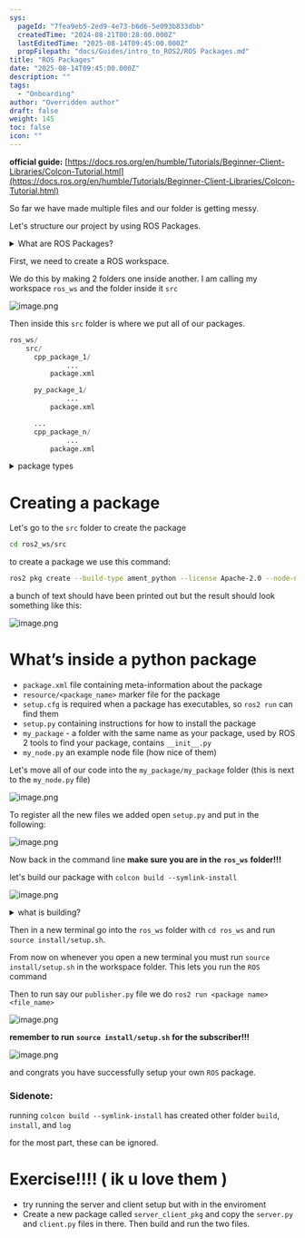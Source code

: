 ```yaml
---
sys:
  pageId: "7fea9eb5-2ed9-4e73-b6d6-5e093b833dbb"
  createdTime: "2024-08-21T00:28:00.000Z"
  lastEditedTime: "2025-08-14T09:45:00.000Z"
  propFilepath: "docs/Guides/intro_to_ROS2/ROS Packages.md"
title: "ROS Packages"
date: "2025-08-14T09:45:00.000Z"
description: ""
tags:
  - "Onboarding"
author: "Overridden author"
draft: false
weight: 145
toc: false
icon: ""
---
```


**official guide:** [https://docs.ros.org/en/humble/Tutorials/Beginner-Client-Libraries/Colcon-Tutorial.html](https://docs.ros.org/en/humble/Tutorials/Beginner-Client-Libraries/Colcon-Tutorial.html)

So far we have made multiple files and our folder is getting messy.

Let's structure our project by using ROS Packages.

<details>
      <summary>What are ROS Packages?</summary>
      ROS Packages are, as the name implies, packages of code that are highly sharable between ROS developers.
  </details>

First, we need to create a ROS workspace.

We do this by making 2 folders one inside another. I am calling my workspace `ros_ws` and the folder inside it `src`

![image.png](https://prod-files-secure.s3.us-west-2.amazonaws.com/d518164a-d88e-44d1-a4ee-3adb3bd8bce0/70706947-fd18-4537-a67b-e12946812d31/image.png?X-Amz-Algorithm=AWS4-HMAC-SHA256&X-Amz-Content-Sha256=UNSIGNED-PAYLOAD&X-Amz-Credential=ASIAZI2LB466UU4KCHW3%2F20250816%2Fus-west-2%2Fs3%2Faws4_request&X-Amz-Date=20250816T090924Z&X-Amz-Expires=3600&X-Amz-Security-Token=IQoJb3JpZ2luX2VjECgaCXVzLXdlc3QtMiJHMEUCIQCf8WgTGe2jkn20Xym%2Bp9af9tyV7gHRFlvgXWJDhcmN6AIgbo3jOSomQpQjZ1Nb18L5j%2BChTiHOJBNoqH%2BW5uKpzHQq%2FwMIcRAAGgw2Mzc0MjMxODM4MDUiDEfVW5BLELoCTJDp0ircA5XQDqC2IUMktyE05B9mqGDRPFTD5z8QIRbrglxW80KPPqukn881byAFPOAAOJoD6czRkhB%2BhSY5XeyvUpJjrgv0bH2LdsjPqMXaX8hp5Evt9lr%2Fp4VV%2BSs43i%2BPm1MsbYlm8uJq0I2G0lqckF1YXn2QIN2iQDv18uEZTrsU4%2BiHqIf3yLhP%2FAIzkF%2B0eLL8wITSp5gK0cQNTtOWGiOqEXYBSnOKJqDYdl4gRBblVnaqEBFmJkGS0lGrRns7lkGVx%2Fe1ZR9JUpy9MoAgGGNj1EWVne2L4QV4wkFeGoh8BreTiOEvAPCqAusfff5pt1nWDyKYXHIMVSWMrZFOpuXiaF2JaXqRO9yJNSjmETT2mgemb6GtW1kqYm7l1%2FRAJ2bnsgK8EUZRQ0nXXefaDLUiLEpR4UyNOl51YeYhFk7qequqMXy%2B5TEtqYMGfDDFRBpQjkA0BvNhEwzOuwJdJ4C1Op4xXX1JvsNrxbRj7B7FY4Ty3Wht%2BUeOR2rtF1HLiZkTAq7c%2FB2%2FaZGWxw%2FQbTH5zYe%2FqJWvtBQBq78zMxyb6ra5JMcNQVXa1Li7HR8t9nQFgmGCBgVRIR0TLIKcE9DBghrfIX7jNPIPt4El4qyfpn5zo5AVz2tW9lfKmRwNMOz3gMUGOqUBHpqRDD2CIolLQcqh8X3XqKCwdkL9sctZBtsYVBHONifa%2B%2FeX%2BQWbEUrPKc%2FcJO4%2BHRV6ntmVwKVNa2mVY34hoZNu0xnnrI1QCzLUZiDqbdfSxcOVpNUMauvjptVsGJaZacvdmJA3nr86f1yqUGOOskDpOInQLaKh5WH0vZfEQbzDvVyO1vXi3W3IcgRib0WADPd9rgIUqdwgede7v6ETLLmHbndb&X-Amz-Signature=5bce81222f10a3985d864bd558cfa6aa5d1ce2098da33939ef8e5cd88d9dbcae&X-Amz-SignedHeaders=host&x-amz-checksum-mode=ENABLED&x-id=GetObject)

Then inside this `src` folder is where we put all of our packages.

```python
ros_ws/
    src/
      cpp_package_1/
		      ...
          package.xml

      py_package_1/
		      ...
          package.xml

      ...
      cpp_package_n/
		      ...
          package.xml

```

<details>
      <summary>package types</summary>
      packages can be either `C++` or python.
  </details>

# Creating a package

Let's go to the `src` folder to create the package

```bash
cd ros2_ws/src
```

to create a package we use this command:

```bash
ros2 pkg create --build-type ament_python --license Apache-2.0 --node-name my_node my_package
```

a bunch of text should have been printed out but the result should look something like this:

![image.png](https://prod-files-secure.s3.us-west-2.amazonaws.com/d518164a-d88e-44d1-a4ee-3adb3bd8bce0/e6cf1e3f-8512-4a3e-b131-079f800bf3e8/image.png?X-Amz-Algorithm=AWS4-HMAC-SHA256&X-Amz-Content-Sha256=UNSIGNED-PAYLOAD&X-Amz-Credential=ASIAZI2LB466UU4KCHW3%2F20250816%2Fus-west-2%2Fs3%2Faws4_request&X-Amz-Date=20250816T090924Z&X-Amz-Expires=3600&X-Amz-Security-Token=IQoJb3JpZ2luX2VjECgaCXVzLXdlc3QtMiJHMEUCIQCf8WgTGe2jkn20Xym%2Bp9af9tyV7gHRFlvgXWJDhcmN6AIgbo3jOSomQpQjZ1Nb18L5j%2BChTiHOJBNoqH%2BW5uKpzHQq%2FwMIcRAAGgw2Mzc0MjMxODM4MDUiDEfVW5BLELoCTJDp0ircA5XQDqC2IUMktyE05B9mqGDRPFTD5z8QIRbrglxW80KPPqukn881byAFPOAAOJoD6czRkhB%2BhSY5XeyvUpJjrgv0bH2LdsjPqMXaX8hp5Evt9lr%2Fp4VV%2BSs43i%2BPm1MsbYlm8uJq0I2G0lqckF1YXn2QIN2iQDv18uEZTrsU4%2BiHqIf3yLhP%2FAIzkF%2B0eLL8wITSp5gK0cQNTtOWGiOqEXYBSnOKJqDYdl4gRBblVnaqEBFmJkGS0lGrRns7lkGVx%2Fe1ZR9JUpy9MoAgGGNj1EWVne2L4QV4wkFeGoh8BreTiOEvAPCqAusfff5pt1nWDyKYXHIMVSWMrZFOpuXiaF2JaXqRO9yJNSjmETT2mgemb6GtW1kqYm7l1%2FRAJ2bnsgK8EUZRQ0nXXefaDLUiLEpR4UyNOl51YeYhFk7qequqMXy%2B5TEtqYMGfDDFRBpQjkA0BvNhEwzOuwJdJ4C1Op4xXX1JvsNrxbRj7B7FY4Ty3Wht%2BUeOR2rtF1HLiZkTAq7c%2FB2%2FaZGWxw%2FQbTH5zYe%2FqJWvtBQBq78zMxyb6ra5JMcNQVXa1Li7HR8t9nQFgmGCBgVRIR0TLIKcE9DBghrfIX7jNPIPt4El4qyfpn5zo5AVz2tW9lfKmRwNMOz3gMUGOqUBHpqRDD2CIolLQcqh8X3XqKCwdkL9sctZBtsYVBHONifa%2B%2FeX%2BQWbEUrPKc%2FcJO4%2BHRV6ntmVwKVNa2mVY34hoZNu0xnnrI1QCzLUZiDqbdfSxcOVpNUMauvjptVsGJaZacvdmJA3nr86f1yqUGOOskDpOInQLaKh5WH0vZfEQbzDvVyO1vXi3W3IcgRib0WADPd9rgIUqdwgede7v6ETLLmHbndb&X-Amz-Signature=9dbec7dc337418afbb7dc5e23c35f9c0df619c49c1e8e9cc33de765ab2ffebb9&X-Amz-SignedHeaders=host&x-amz-checksum-mode=ENABLED&x-id=GetObject)

# What’s inside a python package

- `package.xml` file containing meta-information about the package
- `resource/<package_name>` marker file for the package
- `setup.cfg` is required when a package has executables, so `ros2 run` can find them
- `setup.py` containing instructions for how to install the package
- `my_package` - a folder with the same name as your package, used by ROS 2 tools to find your package, contains `__init__.py`
- `my_node.py` an example node file (how nice of them)

Let's move all of our code into the `my_package/my_package` folder (this is next to the `my_node.py` file)

![image.png](https://prod-files-secure.s3.us-west-2.amazonaws.com/d518164a-d88e-44d1-a4ee-3adb3bd8bce0/9ce58f11-0da9-4d3e-b86d-506a9685d378/image.png?X-Amz-Algorithm=AWS4-HMAC-SHA256&X-Amz-Content-Sha256=UNSIGNED-PAYLOAD&X-Amz-Credential=ASIAZI2LB466UU4KCHW3%2F20250816%2Fus-west-2%2Fs3%2Faws4_request&X-Amz-Date=20250816T090924Z&X-Amz-Expires=3600&X-Amz-Security-Token=IQoJb3JpZ2luX2VjECgaCXVzLXdlc3QtMiJHMEUCIQCf8WgTGe2jkn20Xym%2Bp9af9tyV7gHRFlvgXWJDhcmN6AIgbo3jOSomQpQjZ1Nb18L5j%2BChTiHOJBNoqH%2BW5uKpzHQq%2FwMIcRAAGgw2Mzc0MjMxODM4MDUiDEfVW5BLELoCTJDp0ircA5XQDqC2IUMktyE05B9mqGDRPFTD5z8QIRbrglxW80KPPqukn881byAFPOAAOJoD6czRkhB%2BhSY5XeyvUpJjrgv0bH2LdsjPqMXaX8hp5Evt9lr%2Fp4VV%2BSs43i%2BPm1MsbYlm8uJq0I2G0lqckF1YXn2QIN2iQDv18uEZTrsU4%2BiHqIf3yLhP%2FAIzkF%2B0eLL8wITSp5gK0cQNTtOWGiOqEXYBSnOKJqDYdl4gRBblVnaqEBFmJkGS0lGrRns7lkGVx%2Fe1ZR9JUpy9MoAgGGNj1EWVne2L4QV4wkFeGoh8BreTiOEvAPCqAusfff5pt1nWDyKYXHIMVSWMrZFOpuXiaF2JaXqRO9yJNSjmETT2mgemb6GtW1kqYm7l1%2FRAJ2bnsgK8EUZRQ0nXXefaDLUiLEpR4UyNOl51YeYhFk7qequqMXy%2B5TEtqYMGfDDFRBpQjkA0BvNhEwzOuwJdJ4C1Op4xXX1JvsNrxbRj7B7FY4Ty3Wht%2BUeOR2rtF1HLiZkTAq7c%2FB2%2FaZGWxw%2FQbTH5zYe%2FqJWvtBQBq78zMxyb6ra5JMcNQVXa1Li7HR8t9nQFgmGCBgVRIR0TLIKcE9DBghrfIX7jNPIPt4El4qyfpn5zo5AVz2tW9lfKmRwNMOz3gMUGOqUBHpqRDD2CIolLQcqh8X3XqKCwdkL9sctZBtsYVBHONifa%2B%2FeX%2BQWbEUrPKc%2FcJO4%2BHRV6ntmVwKVNa2mVY34hoZNu0xnnrI1QCzLUZiDqbdfSxcOVpNUMauvjptVsGJaZacvdmJA3nr86f1yqUGOOskDpOInQLaKh5WH0vZfEQbzDvVyO1vXi3W3IcgRib0WADPd9rgIUqdwgede7v6ETLLmHbndb&X-Amz-Signature=97b833e57c2515f6114f8e79ab5ced2e60dac26f964f76b32de13bf5f2f39f55&X-Amz-SignedHeaders=host&x-amz-checksum-mode=ENABLED&x-id=GetObject)

To register all the new files we added open `setup.py` and put in the following:

![image.png](https://prod-files-secure.s3.us-west-2.amazonaws.com/d518164a-d88e-44d1-a4ee-3adb3bd8bce0/1cd7c262-4cae-4496-9d75-c178537d24a2/image.png?X-Amz-Algorithm=AWS4-HMAC-SHA256&X-Amz-Content-Sha256=UNSIGNED-PAYLOAD&X-Amz-Credential=ASIAZI2LB466UU4KCHW3%2F20250816%2Fus-west-2%2Fs3%2Faws4_request&X-Amz-Date=20250816T090924Z&X-Amz-Expires=3600&X-Amz-Security-Token=IQoJb3JpZ2luX2VjECgaCXVzLXdlc3QtMiJHMEUCIQCf8WgTGe2jkn20Xym%2Bp9af9tyV7gHRFlvgXWJDhcmN6AIgbo3jOSomQpQjZ1Nb18L5j%2BChTiHOJBNoqH%2BW5uKpzHQq%2FwMIcRAAGgw2Mzc0MjMxODM4MDUiDEfVW5BLELoCTJDp0ircA5XQDqC2IUMktyE05B9mqGDRPFTD5z8QIRbrglxW80KPPqukn881byAFPOAAOJoD6czRkhB%2BhSY5XeyvUpJjrgv0bH2LdsjPqMXaX8hp5Evt9lr%2Fp4VV%2BSs43i%2BPm1MsbYlm8uJq0I2G0lqckF1YXn2QIN2iQDv18uEZTrsU4%2BiHqIf3yLhP%2FAIzkF%2B0eLL8wITSp5gK0cQNTtOWGiOqEXYBSnOKJqDYdl4gRBblVnaqEBFmJkGS0lGrRns7lkGVx%2Fe1ZR9JUpy9MoAgGGNj1EWVne2L4QV4wkFeGoh8BreTiOEvAPCqAusfff5pt1nWDyKYXHIMVSWMrZFOpuXiaF2JaXqRO9yJNSjmETT2mgemb6GtW1kqYm7l1%2FRAJ2bnsgK8EUZRQ0nXXefaDLUiLEpR4UyNOl51YeYhFk7qequqMXy%2B5TEtqYMGfDDFRBpQjkA0BvNhEwzOuwJdJ4C1Op4xXX1JvsNrxbRj7B7FY4Ty3Wht%2BUeOR2rtF1HLiZkTAq7c%2FB2%2FaZGWxw%2FQbTH5zYe%2FqJWvtBQBq78zMxyb6ra5JMcNQVXa1Li7HR8t9nQFgmGCBgVRIR0TLIKcE9DBghrfIX7jNPIPt4El4qyfpn5zo5AVz2tW9lfKmRwNMOz3gMUGOqUBHpqRDD2CIolLQcqh8X3XqKCwdkL9sctZBtsYVBHONifa%2B%2FeX%2BQWbEUrPKc%2FcJO4%2BHRV6ntmVwKVNa2mVY34hoZNu0xnnrI1QCzLUZiDqbdfSxcOVpNUMauvjptVsGJaZacvdmJA3nr86f1yqUGOOskDpOInQLaKh5WH0vZfEQbzDvVyO1vXi3W3IcgRib0WADPd9rgIUqdwgede7v6ETLLmHbndb&X-Amz-Signature=969c6ead6609a04bda85728d4c37261b26981e14f2d3d15bc3c6f42c74f54d8a&X-Amz-SignedHeaders=host&x-amz-checksum-mode=ENABLED&x-id=GetObject)

Now back in the command line **make sure you are in the** **`ros_ws`** **folder!!!**

let's build our package with `colcon build --symlink-install`

![image.png](https://prod-files-secure.s3.us-west-2.amazonaws.com/d518164a-d88e-44d1-a4ee-3adb3bd8bce0/2f2a0d27-b173-48fd-b189-5f5c0ce65619/image.png?X-Amz-Algorithm=AWS4-HMAC-SHA256&X-Amz-Content-Sha256=UNSIGNED-PAYLOAD&X-Amz-Credential=ASIAZI2LB466UU4KCHW3%2F20250816%2Fus-west-2%2Fs3%2Faws4_request&X-Amz-Date=20250816T090924Z&X-Amz-Expires=3600&X-Amz-Security-Token=IQoJb3JpZ2luX2VjECgaCXVzLXdlc3QtMiJHMEUCIQCf8WgTGe2jkn20Xym%2Bp9af9tyV7gHRFlvgXWJDhcmN6AIgbo3jOSomQpQjZ1Nb18L5j%2BChTiHOJBNoqH%2BW5uKpzHQq%2FwMIcRAAGgw2Mzc0MjMxODM4MDUiDEfVW5BLELoCTJDp0ircA5XQDqC2IUMktyE05B9mqGDRPFTD5z8QIRbrglxW80KPPqukn881byAFPOAAOJoD6czRkhB%2BhSY5XeyvUpJjrgv0bH2LdsjPqMXaX8hp5Evt9lr%2Fp4VV%2BSs43i%2BPm1MsbYlm8uJq0I2G0lqckF1YXn2QIN2iQDv18uEZTrsU4%2BiHqIf3yLhP%2FAIzkF%2B0eLL8wITSp5gK0cQNTtOWGiOqEXYBSnOKJqDYdl4gRBblVnaqEBFmJkGS0lGrRns7lkGVx%2Fe1ZR9JUpy9MoAgGGNj1EWVne2L4QV4wkFeGoh8BreTiOEvAPCqAusfff5pt1nWDyKYXHIMVSWMrZFOpuXiaF2JaXqRO9yJNSjmETT2mgemb6GtW1kqYm7l1%2FRAJ2bnsgK8EUZRQ0nXXefaDLUiLEpR4UyNOl51YeYhFk7qequqMXy%2B5TEtqYMGfDDFRBpQjkA0BvNhEwzOuwJdJ4C1Op4xXX1JvsNrxbRj7B7FY4Ty3Wht%2BUeOR2rtF1HLiZkTAq7c%2FB2%2FaZGWxw%2FQbTH5zYe%2FqJWvtBQBq78zMxyb6ra5JMcNQVXa1Li7HR8t9nQFgmGCBgVRIR0TLIKcE9DBghrfIX7jNPIPt4El4qyfpn5zo5AVz2tW9lfKmRwNMOz3gMUGOqUBHpqRDD2CIolLQcqh8X3XqKCwdkL9sctZBtsYVBHONifa%2B%2FeX%2BQWbEUrPKc%2FcJO4%2BHRV6ntmVwKVNa2mVY34hoZNu0xnnrI1QCzLUZiDqbdfSxcOVpNUMauvjptVsGJaZacvdmJA3nr86f1yqUGOOskDpOInQLaKh5WH0vZfEQbzDvVyO1vXi3W3IcgRib0WADPd9rgIUqdwgede7v6ETLLmHbndb&X-Amz-Signature=a2b40fd8dfa9e579e3eb603b4eaa3c44309674235703aff4b8fe337d60e88826&X-Amz-SignedHeaders=host&x-amz-checksum-mode=ENABLED&x-id=GetObject)

<details>

<summary>what is building?</summary>

if you are a CS major at Rose-Hulman you will learn the answer to this in CSSE132

but TLDR; is it combines all the code files into one program that can be run easily 

</details>

Then in a new terminal go into the `ros_ws` folder with `cd ros_ws` and run `source install/setup.sh`. 

From now on whenever you open a new terminal you must run `source install/setup.sh` in the workspace folder. This lets you run the `ROS` command

Then to run say our `publisher.py` file we do `ros2 run <package name> <file_name>`

![image.png](https://prod-files-secure.s3.us-west-2.amazonaws.com/d518164a-d88e-44d1-a4ee-3adb3bd8bce0/4f4b1219-3a44-4632-aa0a-ce3471699f59/image.png?X-Amz-Algorithm=AWS4-HMAC-SHA256&X-Amz-Content-Sha256=UNSIGNED-PAYLOAD&X-Amz-Credential=ASIAZI2LB466UU4KCHW3%2F20250816%2Fus-west-2%2Fs3%2Faws4_request&X-Amz-Date=20250816T090924Z&X-Amz-Expires=3600&X-Amz-Security-Token=IQoJb3JpZ2luX2VjECgaCXVzLXdlc3QtMiJHMEUCIQCf8WgTGe2jkn20Xym%2Bp9af9tyV7gHRFlvgXWJDhcmN6AIgbo3jOSomQpQjZ1Nb18L5j%2BChTiHOJBNoqH%2BW5uKpzHQq%2FwMIcRAAGgw2Mzc0MjMxODM4MDUiDEfVW5BLELoCTJDp0ircA5XQDqC2IUMktyE05B9mqGDRPFTD5z8QIRbrglxW80KPPqukn881byAFPOAAOJoD6czRkhB%2BhSY5XeyvUpJjrgv0bH2LdsjPqMXaX8hp5Evt9lr%2Fp4VV%2BSs43i%2BPm1MsbYlm8uJq0I2G0lqckF1YXn2QIN2iQDv18uEZTrsU4%2BiHqIf3yLhP%2FAIzkF%2B0eLL8wITSp5gK0cQNTtOWGiOqEXYBSnOKJqDYdl4gRBblVnaqEBFmJkGS0lGrRns7lkGVx%2Fe1ZR9JUpy9MoAgGGNj1EWVne2L4QV4wkFeGoh8BreTiOEvAPCqAusfff5pt1nWDyKYXHIMVSWMrZFOpuXiaF2JaXqRO9yJNSjmETT2mgemb6GtW1kqYm7l1%2FRAJ2bnsgK8EUZRQ0nXXefaDLUiLEpR4UyNOl51YeYhFk7qequqMXy%2B5TEtqYMGfDDFRBpQjkA0BvNhEwzOuwJdJ4C1Op4xXX1JvsNrxbRj7B7FY4Ty3Wht%2BUeOR2rtF1HLiZkTAq7c%2FB2%2FaZGWxw%2FQbTH5zYe%2FqJWvtBQBq78zMxyb6ra5JMcNQVXa1Li7HR8t9nQFgmGCBgVRIR0TLIKcE9DBghrfIX7jNPIPt4El4qyfpn5zo5AVz2tW9lfKmRwNMOz3gMUGOqUBHpqRDD2CIolLQcqh8X3XqKCwdkL9sctZBtsYVBHONifa%2B%2FeX%2BQWbEUrPKc%2FcJO4%2BHRV6ntmVwKVNa2mVY34hoZNu0xnnrI1QCzLUZiDqbdfSxcOVpNUMauvjptVsGJaZacvdmJA3nr86f1yqUGOOskDpOInQLaKh5WH0vZfEQbzDvVyO1vXi3W3IcgRib0WADPd9rgIUqdwgede7v6ETLLmHbndb&X-Amz-Signature=ceb98dbe883fffa7df76362345978fe0c64803a10ea0cfe20ec67956b6d2c33f&X-Amz-SignedHeaders=host&x-amz-checksum-mode=ENABLED&x-id=GetObject)

**remember to run** **`source install/setup.sh`** **for the subscriber!!!**

![image.png](https://prod-files-secure.s3.us-west-2.amazonaws.com/d518164a-d88e-44d1-a4ee-3adb3bd8bce0/02121119-dad4-49ec-8356-c956108b4243/image.png?X-Amz-Algorithm=AWS4-HMAC-SHA256&X-Amz-Content-Sha256=UNSIGNED-PAYLOAD&X-Amz-Credential=ASIAZI2LB466UU4KCHW3%2F20250816%2Fus-west-2%2Fs3%2Faws4_request&X-Amz-Date=20250816T090924Z&X-Amz-Expires=3600&X-Amz-Security-Token=IQoJb3JpZ2luX2VjECgaCXVzLXdlc3QtMiJHMEUCIQCf8WgTGe2jkn20Xym%2Bp9af9tyV7gHRFlvgXWJDhcmN6AIgbo3jOSomQpQjZ1Nb18L5j%2BChTiHOJBNoqH%2BW5uKpzHQq%2FwMIcRAAGgw2Mzc0MjMxODM4MDUiDEfVW5BLELoCTJDp0ircA5XQDqC2IUMktyE05B9mqGDRPFTD5z8QIRbrglxW80KPPqukn881byAFPOAAOJoD6czRkhB%2BhSY5XeyvUpJjrgv0bH2LdsjPqMXaX8hp5Evt9lr%2Fp4VV%2BSs43i%2BPm1MsbYlm8uJq0I2G0lqckF1YXn2QIN2iQDv18uEZTrsU4%2BiHqIf3yLhP%2FAIzkF%2B0eLL8wITSp5gK0cQNTtOWGiOqEXYBSnOKJqDYdl4gRBblVnaqEBFmJkGS0lGrRns7lkGVx%2Fe1ZR9JUpy9MoAgGGNj1EWVne2L4QV4wkFeGoh8BreTiOEvAPCqAusfff5pt1nWDyKYXHIMVSWMrZFOpuXiaF2JaXqRO9yJNSjmETT2mgemb6GtW1kqYm7l1%2FRAJ2bnsgK8EUZRQ0nXXefaDLUiLEpR4UyNOl51YeYhFk7qequqMXy%2B5TEtqYMGfDDFRBpQjkA0BvNhEwzOuwJdJ4C1Op4xXX1JvsNrxbRj7B7FY4Ty3Wht%2BUeOR2rtF1HLiZkTAq7c%2FB2%2FaZGWxw%2FQbTH5zYe%2FqJWvtBQBq78zMxyb6ra5JMcNQVXa1Li7HR8t9nQFgmGCBgVRIR0TLIKcE9DBghrfIX7jNPIPt4El4qyfpn5zo5AVz2tW9lfKmRwNMOz3gMUGOqUBHpqRDD2CIolLQcqh8X3XqKCwdkL9sctZBtsYVBHONifa%2B%2FeX%2BQWbEUrPKc%2FcJO4%2BHRV6ntmVwKVNa2mVY34hoZNu0xnnrI1QCzLUZiDqbdfSxcOVpNUMauvjptVsGJaZacvdmJA3nr86f1yqUGOOskDpOInQLaKh5WH0vZfEQbzDvVyO1vXi3W3IcgRib0WADPd9rgIUqdwgede7v6ETLLmHbndb&X-Amz-Signature=d29540ccc5ce3c5fe80d0ea5004c935f228c9204369ded7955c9ab1d643e13d7&X-Amz-SignedHeaders=host&x-amz-checksum-mode=ENABLED&x-id=GetObject)

and congrats you have successfully setup your own `ROS` package.

### Sidenote:

running `colcon build --symlink-install` has created other folder `build`, `install`, and `log`

for the most part, these can be ignored.

# Exercise!!!! ( ik u love them )

- try running the server and client setup but with in the enviroment
- Create a new package called `server_client_pkg` and copy the `server.py` and `client.py` files in there. Then build and run the two files.
